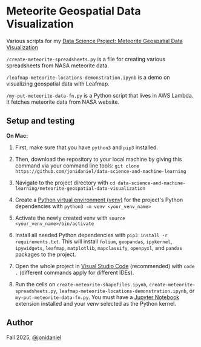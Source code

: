 # Meteorite Geospatial Data Visualization

Various scripts for my [Data Science Project: Meteorite Geospatial Data Visualization](https://www.jonimakinen.com/mywork/meteorites-en.html)

`/create-meteorite-spreadsheets.py` is a file for creating various spreadsheets from NASA meteorite data.

`/leafmap-meteorite-locations-demonstration.ipynb` is a demo on visualizing geospatial data with Leafmap.

`/my-put-meteorite-data-fn.py` is a Python script that lives in AWS Lambda. It fetches meteorite data from NASA website.

## Setup and testing

**On Mac:**

1. First, make sure that you have `python3` and `pip3` installed.

2. Then, download the repository to your local machine by giving this command via your command line tools: `git clone https://github.com/jonidaniel/data-science-and-machine-learning`

3. Navigate to the project directory with `cd data-science-and-machine-learning/meteorite-geospatial-data-visualization`

4. Create a [Python virtual environment (venv)](https://docs.python.org/3/library/venv.html) for the project's Python dependencies with `python3 -m venv <your_venv_name>`

5. Activate the newly created venv with `source <your_venv_name>/bin/activate`

6. Install all needed Python dependencies with `pip3 install -r requirements.txt`. This will install `folium`, `geopandas`, `ipykernel`, `ipywidgets`, `leafmap`, `matplotlib`, `mapclassify`, `openpyxl`, and `pandas` packages to the project.

7. Open the whole project in [Visual Studio Code](https://code.visualstudio.com/) (recommended) with `code .` (different commands apply for different IDEs).

8. Run the cells on `create-meteorite-shapefiles.ipynb`, `create-meteorite-spreadsheets.py`, `leafmap-meteorite-locations-demonstration.ipynb`, or `my-put-meteorite-data-fn.py`. You must have a [Jupyter Notebook](https://jupyter.org/) extension installed and your venv selected as the Python kernel.

## Author

Fall 2025, [@jonidaniel](https://github.com/jonidaniel)
